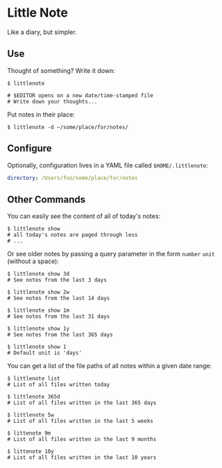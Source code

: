 # Little Note

Like a diary, but simpler.

## Use

Thought of something? Write it down:

```
$ littlenote

# $EDITOR opens on a new date/time-stamped file
# Write down your thoughts...
```

Put notes in their place:

```
$ littlenote -d ~/some/place/for/notes/
```

## Configure

Optionally, configuration lives in a YAML file called `$HOME/.littlenote`:

```yaml
directory: /Users/foo/some/place/for/notes
```

## Other Commands

You can easily see the content of all of today's notes:

```
$ littlenote show
# all today's notes are paged through less
# ...
```

Or see older notes by passing a query parameter in the form `number` `unit`
(without a space):

```
$ littlenote show 3d
# See notes from the last 3 days

$ littlenote show 2w
# See notes from the last 14 days

$ littlenote show 1m
# See notes from the last 31 days

$ littlenote show 1y
# See notes from the last 365 days

$ littlenote show 1
# Default unit is 'days'
```

You can get a list of the file paths of all notes within a given date range:

```
$ littlenote list
# List of all files written today

$ littlenote 365d
# List of all files written in the last 365 days

$ littlenote 5w
# List of all files written in the last 5 weeks

$ littenote 9m
# List of all files written in the last 9 months

$ littenote 10y
# List of all files written in the last 10 years
```
